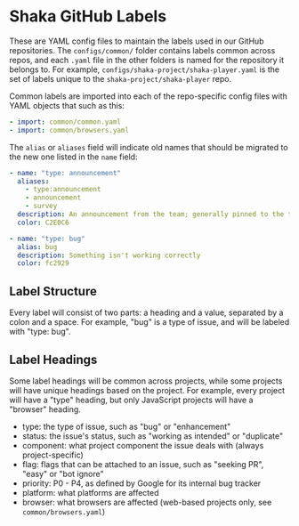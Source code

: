 # Shaka GitHub Labels

These are YAML config files to maintain the labels used in our GitHub
repositories.  The `configs/common/` folder contains labels common across
repos, and each `.yaml` file in the other folders is named for the repository
it belongs to.  For example, `configs/shaka-project/shaka-player.yaml` is the
set of labels unique to the `shaka-project/shaka-player` repo.

Common labels are imported into each of the repo-specific config files with
YAML objects that such as this:

```yaml
- import: common/common.yaml
- import: common/browsers.yaml
```

The `alias` or `aliases` field will indicate old names that should be migrated
to the new one listed in the `name` field:

```yaml
- name: "type: announcement"
  aliases:
    - type:announcement
    - announcement
    - survey
  description: An announcement from the team; generally pinned to the top
  color: C2E0C6

- name: "type: bug"
  alias: bug
  description: Something isn't working correctly
  color: fc2929
```


## Label Structure

Every label will consist of two parts: a heading and a value, separated by a
colon and a space.  For example, "bug" is a type of issue, and will be labeled
with "type: bug".


## Label Headings

Some label headings will be common across projects, while some projects will
have unique headings based on the project.  For example, every project will have
a "type" heading, but only JavaScript projects will have a "browser" heading.

 * type: the type of issue, such as "bug" or "enhancement"
 * status: the issue's status, such as "working as intended" or "duplicate"
 * component: what project component the issue deals with (always
   project-specific)
 * flag: flags that can be attached to an issue, such as "seeking PR", "easy" or
   "bot ignore"
 * priority: P0 - P4, as defined by Google for its internal bug tracker
 * platform: what platforms are affected
 * browser: what browsers are affected (web-based projects only, see
   `common/browsers.yaml`)
